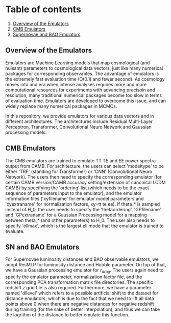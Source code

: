 # Table of contents
1. [Overview of the Emulators](#overview)
2. [CMB Emulators](#CMB)
3. [Supernovae and BAO Emulators](#SNBAO)

## Overview of the Emulators

Emulators are Machine Learning models that map cosmological (and nuisant) parameters to cosmological data vectors, just like many numerical packages for corresponding observables. The advantage of emulators is the extremely fast evaluation time (O(0.1) and fewer second). As cosmology moves into and era when intense analyses requires more and more computational resources for experiments with advancing precisoin and resolution, many traditional numerical packages become too slow in terms of evaluation time. Emulators are developed to overcome this issue, and can widely replace many numerical packages in MCMCs.

In this repository, we provide emulators for various data vectors and in different architectures. The architectures include Residual Multi-Layer Perceptron, Transformer, Convolutional Neuro Network and Gaussian processing models.

## CMB Emulators

The CMB emulators are trained to emulate TT TE and EE power spectra output from CAMB. For architecture, the users can select 'modeltype' to be either 'TRF' (standing for Transformer) or 'CNN' (Convolutional Neuro Network). The users then need to specify the corresponding emulator (for certain CAMB version/CAMB accuracy setting/extension of canonical LCDM CAMB) by specifying the 'ordering' list (which needs to be the exact sequence of parameters input to the emulator), and the emulator information files ('xyfilename' for emulator model parameters and 'xyextraname' for normalization factors, xy=tt te ee). If theta_* is sampled instead of H_0, the user needs to specify the 'thetaordering', 'GPfilename' and 'GPextraname' for a Gaussian Processing model for a mapping between theta_* (and other parameters) to H_0. The user also needs to specify 'ellmax', which is the largest ell mode that the emulator is trained to evaluate.

## SN and BAO Emulators

For Supernovae luminosity distances and BAO observable emulators, we adopt ResMLP for luminosity distance and Hubble parameter. On top of that, we have a Gaussian processing emulator for $r_{drag}$. The users again need to specify the emulator parameter, normalization factor file, and the corresponding PCA transformation matrix file directories. The specific redshift z grid file is also required. Furthermore, we have a parameter named 'dllevel' which refers to a possible artificial shift to the dataset for distance emulators, which is due to the fact that we need to lift all data points above 0 when there are negative distances for negative redshift during training (for the sake of better interpolation), and thus we can take the logrithm of the distance to better emulate this function.
